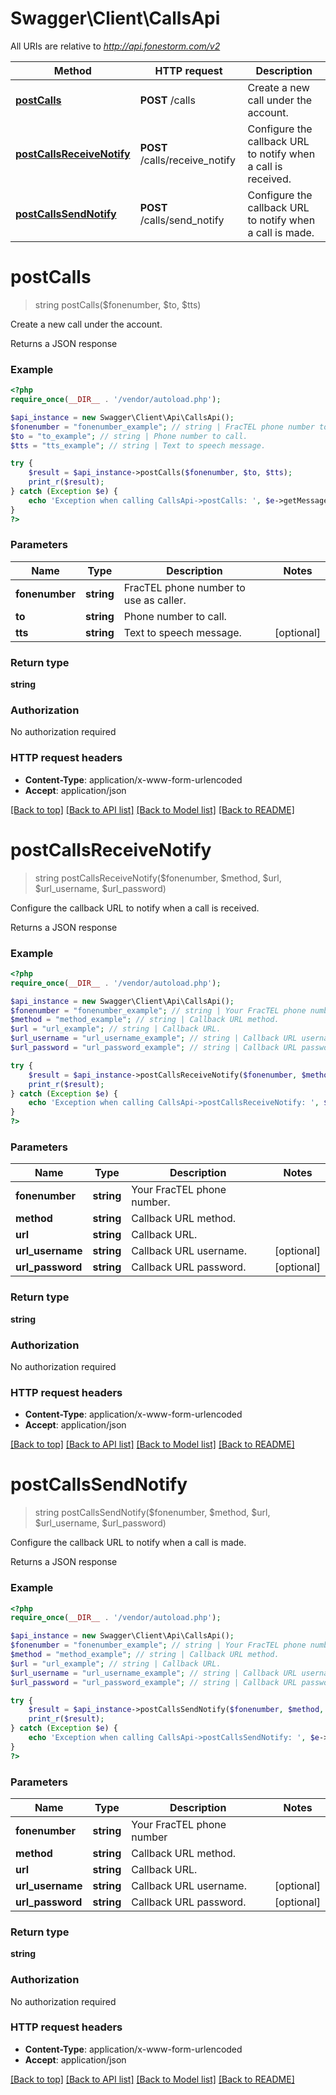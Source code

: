 # Swagger\Client\CallsApi

All URIs are relative to *http://api.fonestorm.com/v2*

Method | HTTP request | Description
------------- | ------------- | -------------
[**postCalls**](CallsApi.md#postCalls) | **POST** /calls | Create a new call under the account.
[**postCallsReceiveNotify**](CallsApi.md#postCallsReceiveNotify) | **POST** /calls/receive_notify | Configure the callback URL to notify when a call is received.
[**postCallsSendNotify**](CallsApi.md#postCallsSendNotify) | **POST** /calls/send_notify | Configure the callback URL to notify when a call is made.


# **postCalls**
> string postCalls($fonenumber, $to, $tts)

Create a new call under the account.

Returns a JSON response

### Example
```php
<?php
require_once(__DIR__ . '/vendor/autoload.php');

$api_instance = new Swagger\Client\Api\CallsApi();
$fonenumber = "fonenumber_example"; // string | FracTEL phone number to use as caller.
$to = "to_example"; // string | Phone number to call.
$tts = "tts_example"; // string | Text to speech message.

try {
    $result = $api_instance->postCalls($fonenumber, $to, $tts);
    print_r($result);
} catch (Exception $e) {
    echo 'Exception when calling CallsApi->postCalls: ', $e->getMessage(), PHP_EOL;
}
?>
```

### Parameters

Name | Type | Description  | Notes
------------- | ------------- | ------------- | -------------
 **fonenumber** | **string**| FracTEL phone number to use as caller. |
 **to** | **string**| Phone number to call. |
 **tts** | **string**| Text to speech message. | [optional]

### Return type

**string**

### Authorization

No authorization required

### HTTP request headers

 - **Content-Type**: application/x-www-form-urlencoded
 - **Accept**: application/json

[[Back to top]](#) [[Back to API list]](../../README.md#documentation-for-api-endpoints) [[Back to Model list]](../../README.md#documentation-for-models) [[Back to README]](../../README.md)

# **postCallsReceiveNotify**
> string postCallsReceiveNotify($fonenumber, $method, $url, $url_username, $url_password)

Configure the callback URL to notify when a call is received.

Returns a JSON response

### Example
```php
<?php
require_once(__DIR__ . '/vendor/autoload.php');

$api_instance = new Swagger\Client\Api\CallsApi();
$fonenumber = "fonenumber_example"; // string | Your FracTEL phone number.
$method = "method_example"; // string | Callback URL method.
$url = "url_example"; // string | Callback URL.
$url_username = "url_username_example"; // string | Callback URL username.
$url_password = "url_password_example"; // string | Callback URL password.

try {
    $result = $api_instance->postCallsReceiveNotify($fonenumber, $method, $url, $url_username, $url_password);
    print_r($result);
} catch (Exception $e) {
    echo 'Exception when calling CallsApi->postCallsReceiveNotify: ', $e->getMessage(), PHP_EOL;
}
?>
```

### Parameters

Name | Type | Description  | Notes
------------- | ------------- | ------------- | -------------
 **fonenumber** | **string**| Your FracTEL phone number. |
 **method** | **string**| Callback URL method. |
 **url** | **string**| Callback URL. |
 **url_username** | **string**| Callback URL username. | [optional]
 **url_password** | **string**| Callback URL password. | [optional]

### Return type

**string**

### Authorization

No authorization required

### HTTP request headers

 - **Content-Type**: application/x-www-form-urlencoded
 - **Accept**: application/json

[[Back to top]](#) [[Back to API list]](../../README.md#documentation-for-api-endpoints) [[Back to Model list]](../../README.md#documentation-for-models) [[Back to README]](../../README.md)

# **postCallsSendNotify**
> string postCallsSendNotify($fonenumber, $method, $url, $url_username, $url_password)

Configure the callback URL to notify when a call is made.

Returns a JSON response

### Example
```php
<?php
require_once(__DIR__ . '/vendor/autoload.php');

$api_instance = new Swagger\Client\Api\CallsApi();
$fonenumber = "fonenumber_example"; // string | Your FracTEL phone number
$method = "method_example"; // string | Callback URL method.
$url = "url_example"; // string | Callback URL.
$url_username = "url_username_example"; // string | Callback URL username.
$url_password = "url_password_example"; // string | Callback URL password.

try {
    $result = $api_instance->postCallsSendNotify($fonenumber, $method, $url, $url_username, $url_password);
    print_r($result);
} catch (Exception $e) {
    echo 'Exception when calling CallsApi->postCallsSendNotify: ', $e->getMessage(), PHP_EOL;
}
?>
```

### Parameters

Name | Type | Description  | Notes
------------- | ------------- | ------------- | -------------
 **fonenumber** | **string**| Your FracTEL phone number |
 **method** | **string**| Callback URL method. |
 **url** | **string**| Callback URL. |
 **url_username** | **string**| Callback URL username. | [optional]
 **url_password** | **string**| Callback URL password. | [optional]

### Return type

**string**

### Authorization

No authorization required

### HTTP request headers

 - **Content-Type**: application/x-www-form-urlencoded
 - **Accept**: application/json

[[Back to top]](#) [[Back to API list]](../../README.md#documentation-for-api-endpoints) [[Back to Model list]](../../README.md#documentation-for-models) [[Back to README]](../../README.md)

